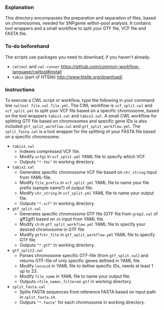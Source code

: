 ### Explanation ###

This directory encompasses the preparation and separation of files, based on chromosomes, needed for SNPgenie within-pool analysis. It contains tool wrappers and a small workflow to split your GTF file, VCF file and FASTA file.

### To-do beforehand ###

The scripts use packages you need to download, if you haven't already.
- `cwltool` and `cwl-runner` https://github.com/common-workflow-language/cwltool#install
- `tabix` (part of HTSlib) http://www.htslib.org/download/

### Instructions ###
To execute a CWL script or workflow, type the following in your command line `cwltool file.cwl file.yml`. 
The CWL workflow is `vcf_split.cwl` and `vcf_split.yml` to split your VCF file based on a specific chromosome, based on the tool wrappers `tabix1.cwl` and `tabix2.cwl`. A small CWL workflow for splitting GTF file based on chromosomes and specific gene IDs is also included `gtf_split_workflow.cwl` and `gtf_split_workflow.yml`. The `split_fasta.cwl` is a tool wrapper for the splitting of your FASTA file based on a specific chromosome.
- `tabix1.cwl`
    - Indexes compressed VCF file. 
    - Modify `vcfgz` in `vcf_split.yml` YAML file to specify which VCF.
    - Outputs `"*.tbi"` in working directory.
- `tabix2.cwl`
    - Generates specific chromosome VCF file based on `chr_string` input from YAML-file. 
    - Modify `file_prefix` in `vcf_split.yml` YAML file to name your file prefix (sample name?) of output file.
    - Modify `chr_string` in `vcf_split.yml` YAML file to name your output file.
    - Outputs `"*.vcf"` in working directory.
- `gtf_split.cwl`
    - Generates specific chromosome GTF file (GTF file from `grep2.cwl` of gff2gtf) based on `ch` input from YAML file. 
    - Modify `ch` in `gtf_split_workflow.yml` YAML file to specify your desired chromosome in GTF file
    - Modify `gtfchr_file` in `gtf_split_workflow.yml` YAML file to specify GTF file
    - Outputs `"*.gtf"` in working directory.
- `gtf_split2.cwl`
    - Parses chromosome specific GTF-file (from `gtf_split.cwl`) and returns GTF-file of only specific genes defined in YAML file.
    - Modify `locusid` in YAML file to define specific IDs, needs at least 1 up to 23.
    - Modify `file_name` in YAML file to name your output file.
    - Outputs `<file_name>_filtered.gtf` in working directory.
- `split_fasta.cwl`
    - Splits FASTA sequences from reference FASTA based on input path in `split_fasta.sh`. 
    - Outputs `"*.fasta"` for each chromosome in working directory.
